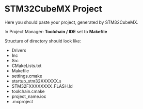 # STM32CubeMX Project

Here you should paste your project, generated by STM32CubeMX.

In Project Manager:
**Toolchain / IDE** set to **Makefile**

Structure of directory should look like:
 - Drivers
 - Inc
 - Src
 - CMakeLists.txt
 - Makefile
 - settings.cmake
 - startup_stm32XXXXXX.s
 - STM32FXXXXXXXX_FLASH.ld
 - toolchain.cmake
 - project_name.ioc
 - .mxproject
